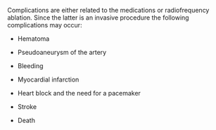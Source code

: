 Complications are either related to the medications or radiofrequency ablation. Since the latter is an invasive procedure the following complications may occur:

- Hematoma

- Pseudoaneurysm of the artery

- Bleeding

- Myocardial infarction

- Heart block and the need for a pacemaker

- Stroke

- Death